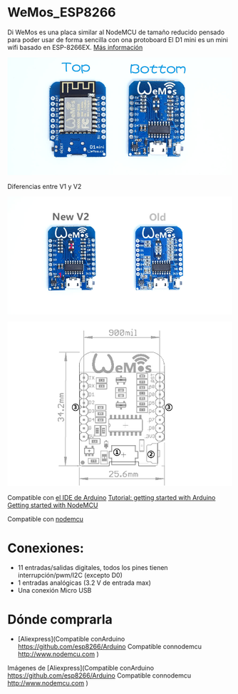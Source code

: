 # WeMos_ESP8266

Di WeMos es una placa similar al NodeMCU de tamaño reducido pensado para poder usar de forma sencilla con ona protoboard
El D1 mini es un mini wifi basado en ESP-8266EX.   [Más información](http://www.wemos.cc)

![pcb](./images/pcb.jpg)

Diferencias entre V1 y V2

![pcb v1](./images/pcbDiff.jpg)

![pcb v1](./images/boardSize.jpg)

Compatible con [el IDE de Arduino](https://github.com/esp8266/Arduino) [Tutorial: getting started with Arduino](http://www.wemos.cc/tutorial/get_started_in_arduino.html) [Getting started with NodeMCU](http://www.wemos.cc/tutorial/get_started_in_nodemcu.html)

Compatible con [nodemcu](http://www.nodemcu.com)


# Conexiones:
* 11 entradas/salidas digitales, todos los pines tienen interrupción/pwm/I2C (excepto D0)
* 1 entradas analógicas (3.2 V de entrada max)
* Una conexión Micro USB

# Dónde comprarla

* [Aliexpress](Compatible conArduino https://github.com/esp8266/Arduino
Compatible connodemcu  http://www.nodemcu.com
)

Imágenes de [Aliexpress](Compatible conArduino https://github.com/esp8266/Arduino
Compatible connodemcu  http://www.nodemcu.com
)
